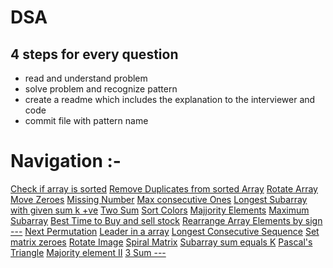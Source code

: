 # DSA
## 4 steps for every question
- read and understand problem
- solve problem and recognize pattern
- create a readme which includes the explanation to the interviewer and code
- commit file with pattern name

# Navigation :-
[Check if array is sorted](./1752.%20Check%20if%20Array%20Is%20Sorted%20and%20Rotated.md)
[Remove Duplicates from sorted Array](./26.%20Remove%20Duplicates%20from%20Sorted%20Array.md)
[Rotate Array](./189.%20Rotate%20Array.md)
[Move Zeroes](./283.%20Move%20Zeroes.md)
[Missing Number](./268.%20Missing%20Number.md)
[Max consecutive Ones](./485.%20Max%20Consecutive%20Ones.md)
[Longest Subarray with given sum k +ve](./Longest%20Subarray%20with%20given%20Sum%20K(Positives).md)
[Two Sum](./1.%20Two%20Sum.md)
[Sort Colors](./75.%20Sort%20Colors.md)
[Majjority Elements](./169.%20Majority%20Element.md)
[Maximum Subarray](./53.%20Maximum%20Subarray.md)
[Best Time to Buy and sell stock](./121.%20Best%20Time%20to%20Buy%20and%20Sell%20Stock.md)
[Rearrange Array Elements by sign ---](./)
[Next Permutation](./31.%20Next%20Permutation.md)
[Leader in a array](./Leaders%20in%20an%20Array.md)
[Longest Consecutive Sequence](./128.%20Longest%20Consecutive%20Sequence.md)
[Set matrix zeroes](./73.%20Set%20Matrix%20Zeroes.md)
[Rotate Image](./48.%20Rotate%20Image.md)
[Spiral Matrix](./54.%20Spiral%20Matrix.md)
[Subarray sum equals K](./560.%20Subarray%20Sum%20Equals%20K.md)
[Pascal's Triangle](./118.%20Pascal's%20Triangle.md)
[Majority element II](./229.%20Majority%20Element%20II.md)
[3 Sum --- ](./)

